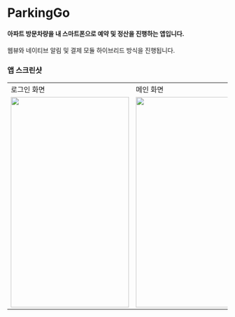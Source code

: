 # ParkingGo
#### 아파트 방문차량을 내 스마트폰으로 예약 및 정산을 진행하는 앱입니다. 
웹뷰와 네이티브 알림 및 결제 모듈 하이브리드 방식을 진행됩니다.

### 앱 스크린샷
<table>
<tr>
  <td>로그인 화면</td>
  <td>메인 화면</td>
</tr>
<tr>
<td><img src="" width=270, height=480></td>
<td><img src="" width=270, height=480></td>
</tr>
</table>

